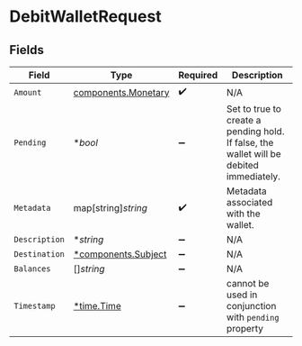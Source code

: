 # DebitWalletRequest


## Fields

| Field                                                                                   | Type                                                                                    | Required                                                                                | Description                                                                             |
| --------------------------------------------------------------------------------------- | --------------------------------------------------------------------------------------- | --------------------------------------------------------------------------------------- | --------------------------------------------------------------------------------------- |
| `Amount`                                                                                | [components.Monetary](../../models/components/monetary.md)                              | :heavy_check_mark:                                                                      | N/A                                                                                     |
| `Pending`                                                                               | **bool*                                                                                 | :heavy_minus_sign:                                                                      | Set to true to create a pending hold. If false, the wallet will be debited immediately. |
| `Metadata`                                                                              | map[string]*string*                                                                     | :heavy_check_mark:                                                                      | Metadata associated with the wallet.                                                    |
| `Description`                                                                           | **string*                                                                               | :heavy_minus_sign:                                                                      | N/A                                                                                     |
| `Destination`                                                                           | [*components.Subject](../../models/components/subject.md)                               | :heavy_minus_sign:                                                                      | N/A                                                                                     |
| `Balances`                                                                              | []*string*                                                                              | :heavy_minus_sign:                                                                      | N/A                                                                                     |
| `Timestamp`                                                                             | [*time.Time](https://pkg.go.dev/time#Time)                                              | :heavy_minus_sign:                                                                      | cannot be used in conjunction with `pending` property                                   |